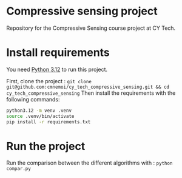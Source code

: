 # Compressive sensing project

Repository for the Compressive Sensing course project at CY Tech.

# Install requirements

You need [Python 3.12](https://www.python.org/downloads/) to run this project.

First, clone the project : `git clone git@github.com:cmnemoi/cy_tech_compressive_sensing.git && cd cy_tech_compressive_sensing`
Then install the requirements with the following commands:

```bash
python3.12 -m venv .venv
source .venv/bin/activate
pip install -r requirements.txt
```

# Run the project

Run the comparison between the different algorithms with : `python compar.py`